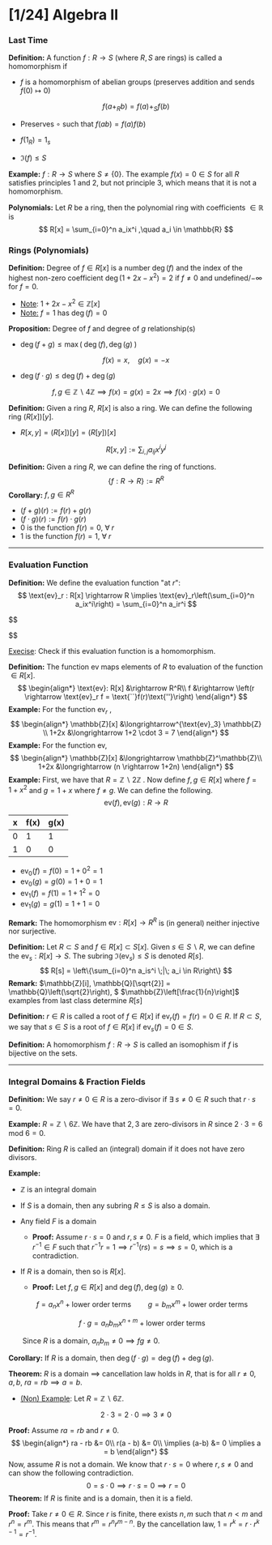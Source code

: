 # [1/24] Algebra II

### Last Time

**Definition:** A function $f: R \rightarrow S$ (where $R,S$ are rings) is called a homomorphism if 

- $f$ is a homomorphism of abelian groups (preserves addition and sends $f(0) \mapsto 0$)

$$
f(a +_R b) = f(a) +_S f(b)
$$

- Preserves $\circ$ such that $f(ab) = f(a)f(b)$

- $f(1_R) = 1_s$​ 

- $\Im(f) \leq S$ 

**Example:** $f: R \rightarrow S$  where $S \neq \{0\}$. The example $f(x) = 0 \in S$ for all $R$ satisfies principles $1$ and $2$, but not principle $3$, which means that it is not a homomorphism.

**Polynomials:** Let $R$ be a ring, then the polynomial ring with coefficients $\in \mathbb{R}$ is
$$
R[x] = \sum_{i=0}^n a_ix^i ,\quad a_i \in \mathbb{R}
$$

### Rings (Polynomials)

**Definition:** Degree of $f \in R[x]$ is a number $\deg(f)$ and the index of the highest non-zero coefficient $\deg(1 + 2x - x^2) = 2$ if $f \neq 0$ and undefined/$-\infty$  for $f = 0$. 

- <u>Note</u>: $1 + 2x - x^2 \in \mathbb{Z}[x]$​ 
- <u>Note:</u> $f = 1$ has $\deg(f) = 0$ 

**Proposition:** Degree of $f$ and degree of $g$ relationship(s)

- $\deg(f + g) \leq \max(\;\deg(f),\deg(g)\;)$​ 

$$
f(x) = x ,\quad g(x) = -x
$$

- $\deg(f \cdot g) \leq \deg(f) + \deg(g)$ 

$$
f,g \in \mathbb{Z}\backslash4\mathbb{Z} \implies f(x) = g(x) = 2x \implies f(x) \cdot g(x) = 0
$$

**Definition:** Given a ring $R$, $R[x]$ is also a ring. We can define the following ring $\left(R[x]\right)[y]$.

- $R[x,y] = \left(R[x]\right)[y] =  \left(R[y]\right)[x]$

$$
R[x,y] := \sum_{i,j} a_{ij} x^iy^j
$$

**Definition:** Given a ring $R$, we can define the ring of functions.
$$
\{f: R \rightarrow R\} := R^R
$$
**Corollary:** $f,g \in R^R$ 

- $(f+g)(r) := f(r) + g(r)$ 
- $(f \cdot g)(r) := f(r) \cdot g(r)$ 
- $0$ is the function $f(r) = 0$, $\forall \;r$ 
- $1$ is the function $f(r) = 1$, $\forall \; r$​ 

---

### Evaluation Function

**Definition:** We define the evaluation function "at $r$": 
$$
\text{ev}_r : R[x] \rightarrow R \implies \text{ev}_r\left(\sum_{i=0}^n a_ix^i\right) = \sum_{i=0}^n a_ir^i
$$

$$

$$

<u>Execise</u>: Check if this evaluation function is a homomorphism.

**Definition:**  The function $\text{ev}$ maps elements of $R$ to evaluation of the function $\in R[x]$. 
$$
\begin{align*}
\text{ev}: R[x] &\rightarrow R^R\\
f &\rightarrow \left(r \rightarrow \text{ev}_r f = \text{``}f(r)\text{''}\right)
\end{align*}
$$
**Example:** For the function $\text{ev}_r$ ,
$$
\begin{align*}
\mathbb{Z}[x] &\longrightarrow^{\text{ev}_3} \mathbb{Z} \\
1+2x &\longrightarrow 1+2 \cdot 3 = 7
\end{align*}
$$
**Example:** For the function $\text{ev}$,
$$
\begin{align*}
\mathbb{Z}[x] &\longrightarrow \mathbb{Z}^\mathbb{Z}\\
1+2x &\longrightarrow (n \rightarrow 1+2n)
\end{align*}
$$
**Example:** First, we have that $R = \mathbb{Z}\backslash 2\mathbb{Z}$ . Now define $f,g \in R[x]$ where $f = 1 + x^2$ and $g = 1 + x$ where $f \neq g$. We can define the following.
$$
\text{ev}(f), \text{ev}(g): R \rightarrow R
$$

| x    | f(x) | g(x) |
| ---- | ---- | ---- |
| 0    | 1    | 1    |
| 1    | 0    | 0    |

- $\text{ev}_0(f) = f(0) = 1 + 0^2 = 1$
- $\text{ev}_0 (g) = g(0) = 1 + 0 = 1$ 
-  $\text{ev}_1 (f) = f(1) = 1 + 1^2 = 0$ 
-  $\text{ev}_1 (g) = g(1) = 1 + 1 = 0$ 

**Remark:** The homomorphism $\text{ev}: R[x] \rightarrow R^R$ is (in general) neither injective nor surjective. 

**Definition:** Let $R \subset S$ and $f \in R[x] \subset S[x]$. Given $s \in S \backslash R$, we can define the $\text{ev}_s: R[x] \rightarrow S$.  The subring $\Im(\text{ev}_s) \leq S$ is denoted $R[s]$.
$$
R[s] = \left\{\sum_{i=0}^n a_is^i \;|\; a_i \in R\right\}
$$
**Remark:** $\mathbb{Z}[i], \mathbb{Q}[\sqrt{2}] = \mathbb{Q}\left(\sqrt{2}\right), $ $\mathbb{Z}\left[\frac{1}{n}\right]$ examples from last class determine $R[s]$ 

**Definition:** $r \in R$ is called a root of $f \in R[x]$ if $\text{ev}_r (f) = f(r) = 0 \in R$. If $R \subset S$, we say that $s \in S$ is a root of $f \in R[x]$ if $\text{ev}_s(f) = 0 \in S$. 

**Definition:** A homomorphism $f: R \rightarrow S$ is called an isomophism if $f$ is bijective on the sets.

---

### Integral Domains & Fraction Fields

**Definition:** We say $r \neq 0 \in R$ is a zero-divisor if $\exists \;s \neq 0 \in R$ such that $r \cdot s = 0$. 

**Example:** $R = \mathbb{Z}\backslash 6\mathbb{Z}$. We have that $2, 3$ are zero-divisors in $R$ since $2 \cdot 3 = 6 \text{ mod } 6 = 0$. 

**Definition:** Ring $R$ is called an (integral) domain if it does not have zero divisors.

**Example:** 

- $\mathbb{Z}$ is an integral domain

- If $S$ is a domain, then any subring $R \leq S$ is also a domain.

- Any field $F$ is a domain

  - **Proof:** Assume $r \cdot s = 0$ and $r,s \neq 0$. $F$ is a field, which implies that $\exists \;r^{-1} \in F$ such that $r^{-1}r = 1 \implies r^{-1}(r s) = s \implies s = 0$, which is a contradiction.

- If $R$ is a domain, then so is $R[x]$. 

  - **Proof:** Let $f,g \in R[x]$ and $\deg(f), \deg(g) \geq 0$. 

  $$
  f = a_nx^n + \text{lower order terms} \quad \quad g = b_mx^m + \text{lower order terms}
  $$

  $$
  f \cdot g = a_nb_m x^{n+m} + \text{lower order terms}
  $$

  ​	Since $R$ is a domain, $a_nb_m \neq 0 \implies fg \neq 0$. 

**Corollary:** If $R$ is a domain, then $\deg(f \cdot g) = \deg(f) + \deg(g)$. 

**Theorem:** $R$ is a domain $\implies$ cancellation law holds in $R$, that is for all $r \neq 0, a, b$, $ra = rb \implies a = b$. 

- <u>(Non) Example</u>: Let $R = \mathbb{Z}\backslash 6\mathbb{Z}$. 

$$
2 \cdot 3 = 2 \cdot 0 \implies 3 \neq 0
$$

**Proof:** Assume $ra = rb$  and $r \neq 0$. 
$$
\begin{align*}
ra - rb &= 0\\
r(a - b) &= 0\\
\implies (a-b) &= 0 \implies a = b
\end{align*}
$$
Now, assume $R$ is not a domain. We know that $r \cdot s = 0$ where $r, s \neq 0$ and can show the following contradiction.
$$
0 = s \cdot 0 \implies r \cdot s = 0 \implies r = 0
$$
**Theorem:** If $R$ is finite and is a domain, then it is a field.

**Proof:** Take $r \neq 0 \in R$. Since $r$ is finite, there exists $n,m$ such that $n < m$ and $r^n = r^m$. This means that $r^m = r^n r^{m-n}$. By the cancellation law, $1 = r^k = r \cdot r^{k-1} = r^{-1}$.  
